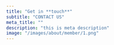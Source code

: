 ```yaml
---
title: "Get in **touch**"
subtitle: "CONTACT US"
meta_title: ""
description: "this is meta description"
image: "/images/about/member/1.png"
---
```

